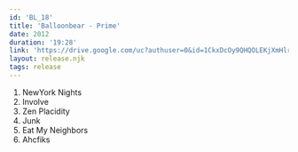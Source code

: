 ```yaml
---
id: 'BL_18'
title: 'Balloonbear - Prime'
date: 2012
duration: '19:28'
link: 'https://drive.google.com/uc?authuser=0&id=1CkxDcOy9QHQOLEKjXmHlrBtzR8SJyq3T&export=download'
layout: release.njk
tags: release
---
```


01. NewYork Nights
02. Involve
03. Zen Placidity
04. Junk
05. Eat My Neighbors
06. Ahcfiks